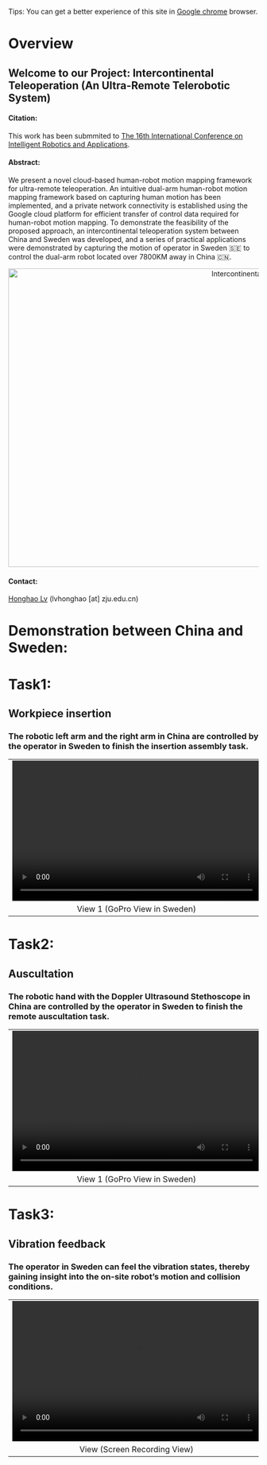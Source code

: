Tips: You can get a better experience of this site in [Google chrome](https://www.google.com/chrome) browser.

# Overview
## Welcome to our Project: Intercontinental Teleoperation (An Ultra-Remote Telerobotic System)
<!-- <p align='center'>
<img src="https://honghaolyu.github.io/intercontinental-teleoperation/assets/images/teleop-dualarm.gif" width="400" height="240" alt="demo of dualarm teleop"/>
<img src="https://honghaolyu.github.io/intercontinental-teleoperation/assets/images/teleop-grasp.gif" width="400" height="240" alt="demo of dualarm grasp"/>
</p> -->

#### Citation:
This work has been submmited to [The 16th International Conference on Intelligent Robotics and Applications](https://icira2023.org/).

<!-- ```
@ARTICLE{9693932,  
        author={Lv, Honghao and Kong, Depeng and Pang, Gaoyang and Wang, Baicun and Yu, Zhangwei and Pang, Zhibo and Yang, Geng},  
        journal={IEEE Transactions on Medical Robotics and Bionics},   
        title={GuLiM: A Hybrid Motion Mapping Technique for Teleoperation of Medical Assistive Robot in Combating the COVID-19 Pandemic},   
        year={2022},  
        volume={4},  
        number={1},  
        pages={106-117},  
        doi={10.1109/TMRB.2022.3146621}
}
``` -->

#### Abstract:
We present a novel cloud-based human-robot motion mapping framework for ultra-remote teleoperation. An intuitive dual-arm human-robot motion mapping framework based on capturing human motion has been implemented, and a private network connectivity is established using the Google cloud platform for efficient transfer of control data required for human-robot motion mapping. To demonstrate the feasibility of the proposed approach, an intercontinental teleoperation system between China and Sweden was developed, and a series of practical applications were demonstrated by capturing the motion of operator in Sweden :sweden: to control the dual-arm robot located over 7800KM away in China :cn:.

<p align='center'>
<img src="assets\images\overview.jpg" width="1000" height="600" alt="Intercontinental Teleoperation"/>
</p>

#### Contact: 
[Honghao Lv](http://fsie-zju.com/team/) (lvhonghao [at] zju.edu.cn)

<!-- # Setup
<p align='center'>
<img src="https://honghaolyu.github.io/intercontinental-teleoperation/assets/images/setup.png" width="800" height="600" alt="setup of the grasp task"/>
</p> -->

# Demonstration between China and Sweden:
# Task1:
## Workpiece insertion

### The robotic left arm and the right arm in China are controlled by the operator in Sweden to finish the insertion assembly task.

<table align='center'>
<tr>
<td align='center' valign="middle"> <video src="assets\media\zip\workpiece insertion_view2.mp4" type="video/mp4" controls="controls" width="500" height="282"> 您的浏览器不支持播放该视频！</video> </td>
<td align='center' valign="middle"> <video src="assets\media\zip\workpiece insertion_view1.mp4" type="video/mp4" controls="controls" width="500" height="282"> 您的浏览器不支持播放该视频！</video> </td>
</tr>
<tr>
<td align='center'> View 1 (GoPro View in Sweden) </td>
<td align='center'> View 2 (Screen Recording View) </td>
</tr>
</table>

# Task2:
## Auscultation

### The robotic hand with the Doppler Ultrasound Stethoscope in China are controlled by the operator in Sweden to finish the remote auscultation task.

<table align='center'>
<tr>
<td align='center' valign="middle"> <video src="assets\media\zip\auscultation_view2.mp4" type="video/mp4" controls="controls" width="500" height="282"> 您的浏览器不支持播放该视频！</video> </td>
<td align='center' valign="middle"> <video src="assets\media\zip\auscultation_view1.mp4" type="video/mp4" controls="controls" width="500" height="282"> 您的浏览器不支持播放该视频！</video> </td>
</tr>
<tr>
<td align='center'> View 1 (GoPro View in Sweden) </td>
<td align='center'> View 2 (Screen Recording View) </td>
</tr>
</table>

# Task3:
## Vibration feedback
### The operator in Sweden can feel the vibration states, thereby gaining insight into the on-site robot’s motion and collision conditions.

<table>
<tr>
<!-- <td align='center' valign="middle"> <video src="https://honghaolyu.github.io/GuLiM-motion-transfer/assets/media/zip/degree30-P1 (2)_batch.mp4" type="video/mp4" controls="controls" width="500" height="282"> 您的浏览器不支持播放该视频！</video> </td> -->
<td align='center' valign="middle"> <video src="assets\media\zip\vibration feedback.mp4" type="video/mp4" controls="controls" width="500" height="282"> 您的浏览器不支持播放该视频！</video> </td>
</tr>
<tr>
<!-- <td align='center'> DMM </td> -->
<td align='center'> View (Screen Recording View) </td>
</tr>
</table>